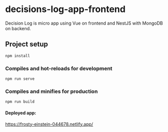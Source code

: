 # decisions-log-app-frontend

Decision Log is micro app using Vue on frontend and NestJS with MongoDB on backend.


## Project setup
```
npm install
```

### Compiles and hot-reloads for development
```
npm run serve
```

### Compiles and minifies for production
```
npm run build
```

#### Deployed app:
https://frosty-einstein-044678.netlify.app/

